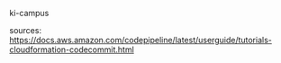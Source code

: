 ki-campus




sources:
https://docs.aws.amazon.com/codepipeline/latest/userguide/tutorials-cloudformation-codecommit.html